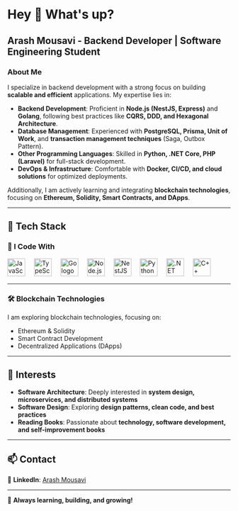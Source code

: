 # Hey 👋 What's up?

## Arash Mousavi - Backend Developer | Software Engineering Student  

### About Me  

I specialize in backend development with a strong focus on building **scalable and efficient** applications. My expertise lies in:  

- **Backend Development**: Proficient in **Node.js (NestJS, Express)** and **Golang**, following best practices like **CQRS, DDD, and Hexagonal Architecture**.  
- **Database Management**: Experienced with **PostgreSQL, Prisma, Unit of Work**, and **transaction management techniques** (Saga, Outbox Pattern).  
- **Other Programming Languages**: Skilled in **Python, .NET Core, PHP (Laravel)** for full-stack development.  
- **DevOps & Infrastructure**: Comfortable with **Docker, CI/CD, and cloud solutions** for optimized deployments.  

Additionally, I am actively learning and integrating **blockchain technologies**, focusing on **Ethereum, Solidity, Smart Contracts, and DApps**.  

---

## 🔧 Tech Stack  

### 🚀 I Code With  

<div align="left">
  <img src="https://cdn.jsdelivr.net/gh/devicons/devicon/icons/javascript/javascript-original.svg" height="40" alt="JavaScript logo" />
  <img width="12" />
  <img src="https://cdn.jsdelivr.net/gh/devicons/devicon/icons/typescript/typescript-original.svg" height="40" alt="TypeScript logo" />
  <img width="12" />
  <img src="https://cdn.jsdelivr.net/gh/devicons/devicon/icons/go/go-original.svg" height="40" alt="Go logo" />
  <img width="12" />
  <img src="https://cdn.jsdelivr.net/gh/devicons/devicon/icons/nodejs/nodejs-original.svg" height="40" alt="Node.js logo" />
  <img width="12" />
  <img src="https://nestjs.com/img/logo-small.svg" height="40" alt="NestJS logo" />
  <img width="12" />
  <img src="https://cdn.jsdelivr.net/gh/devicons/devicon/icons/python/python-original.svg" height="40" alt="Python logo" />
  <img width="12" />
  <img src="https://cdn.jsdelivr.net/gh/devicons/devicon/icons/dotnetcore/dotnetcore-original.svg" height="40" alt=".NET Core logo" />
  <img width="12" />
  <img src="https://cdn.jsdelivr.net/gh/devicons/devicon/icons/cplusplus/cplusplus-original.svg" height="40" alt="C++ logo" />
</div>

---

### 🛠 Blockchain Technologies  

I am exploring blockchain technologies, focusing on:  

- Ethereum & Solidity  
- Smart Contract Development  
- Decentralized Applications (DApps)  

---

## 🎯 Interests  

- **Software Architecture**: Deeply interested in **system design, microservices, and distributed systems**  
- **Software Design**: Exploring **design patterns, clean code, and best practices**  
- **Reading Books**: Passionate about **technology, software development, and self-improvement books**  

---

## 📫 Contact  

📌 **LinkedIn**: [Arash Mousavi](https://www.linkedin.com/in/arashmousavi)  

---


🚀 **Always learning, building, and growing!**  
